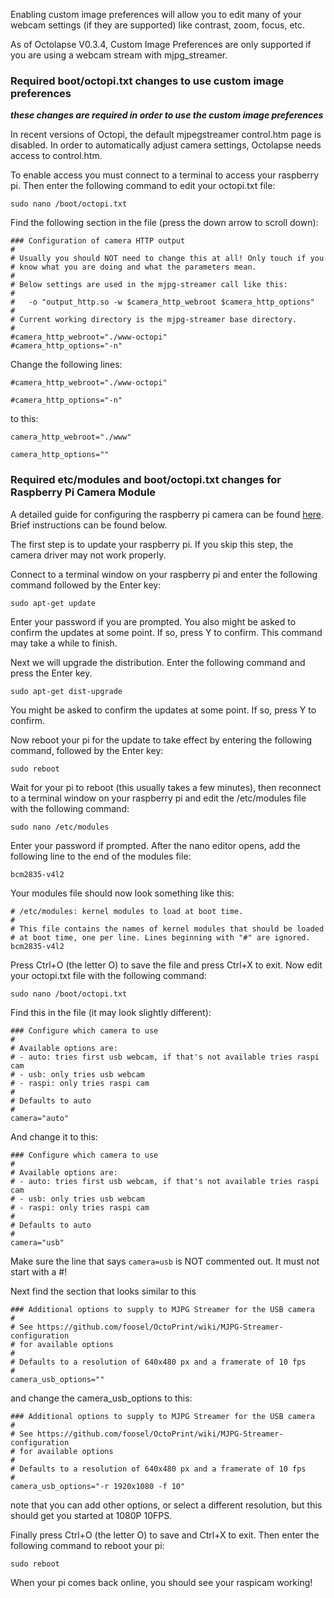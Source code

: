 Enabling custom image preferences will allow you to edit many of your webcam settings (if they are supported) like contrast, zoom, focus, etc. 

As of Octolapse V0.3.4, Custom Image Preferences are only supported if you are using a webcam stream with mjpg_streamer.

### Required boot/octopi.txt changes to use custom image preferences

_**these changes are required in order to use the custom image preferences**_

In recent versions of Octopi, the default mjpegstreamer control.htm page is disabled. In order to automatically adjust camera settings, Octolapse needs access to control.htm. 

To enable access you must connect to a terminal to access your raspberry pi.  Then enter the following command to edit your octopi.txt file:
```
sudo nano /boot/octopi.txt
```

Find the following section in the file (press the down arrow to scroll down):
```
### Configuration of camera HTTP output
#
# Usually you should NOT need to change this at all! Only touch if you
# know what you are doing and what the parameters mean.
#
# Below settings are used in the mjpg-streamer call like this:
#
#   -o "output_http.so -w $camera_http_webroot $camera_http_options"
#
# Current working directory is the mjpg-streamer base directory.
#
#camera_http_webroot="./www-octopi"
#camera_http_options="-n"
```
Change the following lines:
```
#camera_http_webroot="./www-octopi"

#camera_http_options="-n"
```
to this:
```
camera_http_webroot="./www"

camera_http_options=""
```

### Required etc/modules and boot/octopi.txt changes for Raspberry Pi Camera Module

A detailed guide for configuring the raspberry pi camera can be found [here](https://github.com/FormerLurker/Octolapse/wiki/Configuring-a-Raspberry-Pi-Camera).  Brief instructions can be found below.  

The first step is to update your raspberry pi.  If you skip this step, the camera driver may not work properly.

Connect to a terminal window on your raspberry pi and enter the following command followed by the Enter key:

```
sudo apt-get update
```

Enter your password if you are prompted.  You also might be asked to confirm the updates at some point. If so, press Y to confirm.  This command may take a while to finish.

Next we will upgrade the distribution. Enter the following command and press the Enter key.

```
sudo apt-get dist-upgrade
```

You might be asked to confirm the updates at some point. If so, press Y to confirm.

Now reboot your pi for the update to take effect by entering the following command, followed by the Enter key:

```
sudo reboot
```

Wait for your pi to reboot (this usually takes a few minutes), then reconnect to a terminal window on your raspberry pi and edit the /etc/modules file with the following command:

```sudo nano /etc/modules```

Enter your password if prompted.  After the nano editor opens, add the following line to the end of the modules file:

```bcm2835-v4l2```

Your modules file should now look something like this:
```
# /etc/modules: kernel modules to load at boot time.
#
# This file contains the names of kernel modules that should be loaded
# at boot time, one per line. Lines beginning with "#" are ignored.
bcm2835-v4l2
```

Press Ctrl+O (the letter O) to save the file and press Ctrl+X to exit.
Now edit your octopi.txt file with the following command:

```sudo nano /boot/octopi.txt```

Find this in the file (it may look slightly different):
```
### Configure which camera to use
#
# Available options are:
# - auto: tries first usb webcam, if that's not available tries raspi cam
# - usb: only tries usb webcam
# - raspi: only tries raspi cam
#
# Defaults to auto
#
camera="auto"
```
And change it to this:
```
### Configure which camera to use
#
# Available options are:
# - auto: tries first usb webcam, if that's not available tries raspi cam
# - usb: only tries usb webcam
# - raspi: only tries raspi cam
#
# Defaults to auto
#
camera="usb"
```
Make sure the line that says ```camera=usb``` is NOT commented out.  It must not start with a #!

Next find the section that looks similar to this 
```
### Additional options to supply to MJPG Streamer for the USB camera
#
# See https://github.com/foosel/OctoPrint/wiki/MJPG-Streamer-configuration
# for available options
#
# Defaults to a resolution of 640x480 px and a framerate of 10 fps
#
camera_usb_options=""
```
and change the camera_usb_options to this:

```
### Additional options to supply to MJPG Streamer for the USB camera
#
# See https://github.com/foosel/OctoPrint/wiki/MJPG-Streamer-configuration
# for available options
#
# Defaults to a resolution of 640x480 px and a framerate of 10 fps
#
camera_usb_options="-r 1920x1080 -f 10"
```
note that you can add other options, or select a different resolution, but this should get you started at 1080P 10FPS.

Finally press Ctrl+O (the letter O) to save and Ctrl+X to exit.  Then enter the following command to reboot your pi:

```sudo reboot```

When your pi comes back online, you should see your raspicam working!
